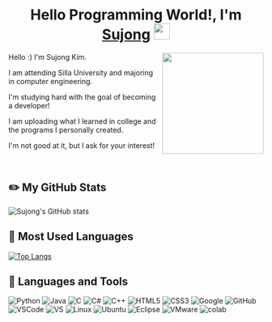 <h1 align="center">Hello Programming World!, I'm <a href="https://www.blackcater.win/" target="_blank">Sujong</a> <img
src="https://github.com/blackcater/blackcater/raw/main/images/Hi.gif" height="32" /></h1>
<a href="#"><img align="right" src="https://github.com/blackcater/blackcater/raw/main/images/banner.gif" width="200 " height="200" /></a>
<p>Hello :) I'm Sujong Kim.</p> 
<p>I am attending Silla University and majoring in computer engineering.</p>

<p>I'm studying hard with the goal of becoming a developer!</p>

<p>I am uploading what I learned in college and the programs I personally created.</p>

<p>I'm not good at it, but I ask for your interest!</p><br>

## ✏️ My GitHub Stats
![Sujong's GitHub stats](https://github-readme-stats.vercel.app/api?username=rlatnwhd&show_icons=true&theme=default)

## 📝 Most Used Languages
[![Top Langs](https://github-readme-stats.vercel.app/api/top-langs/?username=rlatnwhd&layout=compact&theme=default&langs_count=8)](https://github.com/anuraghazra/github-readme-stats)

## 🔨 Languages and Tools
![Python](https://img.shields.io/badge/-Python-black?style=flat-square&logo=Python)
![Java](https://img.shields.io/badge/-java-E34A86?style=flat-square&logo=java)
![C](https://img.shields.io/badge/-C-1F5BFF?style=flat-square&logo=c)
![C#](https://img.shields.io/badge/-C###-512BD4?style=flat-square&logo=csharp)
![C++](https://img.shields.io/badge/-C++-00599C?style=flat-square&logo=cplusplus)
![HTML5](https://img.shields.io/badge/-HTML5-E34F26?style=flat-square&logo=html5&logoColor=white)
![CSS3](https://img.shields.io/badge/-CSS3-1572B6?style=flat-square&logo=css3)
![Google](https://img.shields.io/badge/-Google-white?style=flat-square&logo=google)
![GitHub](https://img.shields.io/badge/-GitHub-181717?style=flat-square&logo=github)<br>
![VSCode](https://img.shields.io/badge/-VSCode-007ACC?style=flat-square&logo=visual-studio-code)
![VS](https://img.shields.io/badge/-Visual%20Studio-purple?style=flat-square&logo=visual-studio)
![Linux](https://img.shields.io/badge/-Linux-yellow?style=flat-square&logo=Linux)
![Ubuntu](https://img.shields.io/badge/-ubuntu-orange?style=flat-square&logo=ubuntu)
![Eclipse](https://img.shields.io/badge/-eclipse-190257?style=flat-square&logo=eclipse)
![VMware](https://img.shields.io/badge/-VMware-FCCF00?style=flat-square&logo=VMware)
![colab](https://img.shields.io/badge/-colab-white?style=flat-square&logo=googlecolab)
